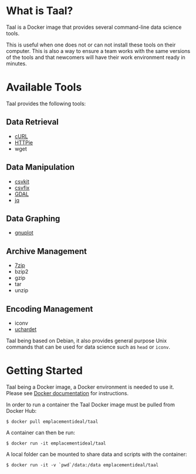 What is Taal?
=============

Taal is a Docker image that provides several command-line data science tools.

This is useful when one does not or can not install these tools on their computer. This is also a way to ensure
a team works with the same versions of the tools and that newcomers will have their work environment ready in minutes.

Available Tools
===============

Taal provides the following tools:

Data Retrieval
--------------

* [cURL](http://curl.haxx.se/)
* [HTTPie](https://github.com/jkbrzt/httpie)
* wget

Data Manipulation
-----------------

* [csvkit](https://github.com/onyxfish/csvkit)
* [csvfix](http://neilb.bitbucket.org/csvfix/)
* [GDAL](http://www.gdal.org/)
* [jq](https://stedolan.github.io/jq/)

Data Graphing
-------------

* [gnuplot](http://www.gnuplot.info/)

Archive Management
------------------

* [7zip](http://www.7-zip.org/)
* bzip2
* gzip
* tar
* unzip

Encoding Management
-------------------

* iconv
* [uchardet](https://github.com/BYVoid/uchardet)

Taal being based on Debian, it also provides general purpose Unix commands that can be used for data science
such as `head` or `iconv`.

Getting Started
===============

Taal being a Docker image, a Docker environment is needed to use it. Please see
[Docker documentation](https://docs.docker.com/) for instructions.

In order to run a container the Taal Docker image must be pulled from Docker Hub:

    $ docker pull emplacementideal/taal
    
A container can then be run:

    $ docker run -it emplacementideal/taal
    
A local folder can be mounted to share data and scripts with the container:

    $ docker run -it -v `pwd`/data:/data emplacementideal/taal
